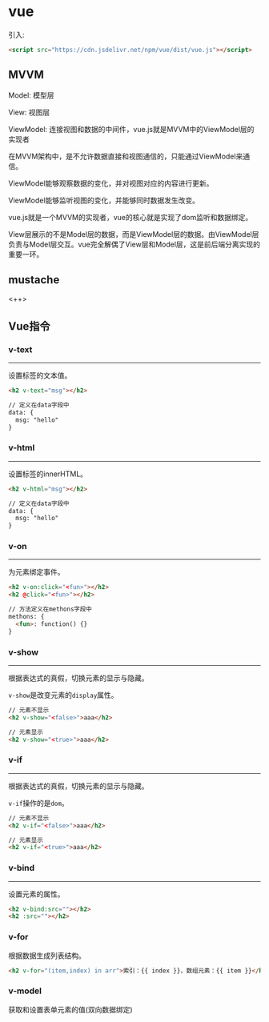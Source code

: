 # vue

引入: 

```html
<script src="https://cdn.jsdelivr.net/npm/vue/dist/vue.js"></script>
```

## MVVM

Model: 模型层

View: 视图层

ViewModel: 连接视图和数据的中间件，vue.js就是MVVM中的ViewModel层的实现者

在MVVM架构中，是不允许数据直接和视图通信的，只能通过ViewModel来通信。

ViewModel能够观察数据的变化，并对视图对应的内容进行更新。

ViewModel能够监听视图的变化，并能够同时数据发生改变。

vue.js就是一个MVVM的实现者，vue的核心就是实现了dom监听和数据绑定。

View层展示的不是Model层的数据，而是ViewModel层的数据。由ViewModel层负责与Model层交互。vue完全解偶了View层和Model层，这是前后端分离实现的重要一环。

## mustache

<++>

## Vue指令

### v-text

---

设置标签的文本值。

```html
<h2 v-text="msg"></h2>

// 定义在data字段中
data: {
  msg: "hello"
}
```

### v-html

---

设置标签的innerHTML。

```html
<h2 v-html="msg"></h2>

// 定义在data字段中
data: {
  msg: "hello"
}
```

### v-on

---

为元素绑定事件。

```html
<h2 v-on:click="<fun>"></h2>
<h2 @click="<fun>"></h2>

// 方法定义在methons字段中
methons: {
  <fun>: function() {}
}
```

### v-show

---

根据表达式的真假，切换元素的显示与隐藏。

`v-show`是改变元素的`display`属性。

```html
// 元素不显示
<h2 v-show="<false>">aaa</h2>

// 元素显示
<h2 v-show="<true>">aaa</h2>
```

### v-if

---

根据表达式的真假，切换元素的显示与隐藏。

`v-if`操作的是`dom`。

```html
// 元素不显示
<h2 v-if="<false>">aaa</h2>

// 元素显示
<h2 v-if="<true>">aaa</h2>
```

### v-bind

---

设置元素的属性。

```html
<h2 v-bind:src=""></h2>
<h2 :src=""></h2>
```

### v-for

根据数据生成列表结构。

```html
<h2 v-for="(item,index) in arr">索引：{{ index }}，数组元素：{{ item }}</h2>
```

### v-model

获取和设置表单元素的值(双向数据绑定)









































